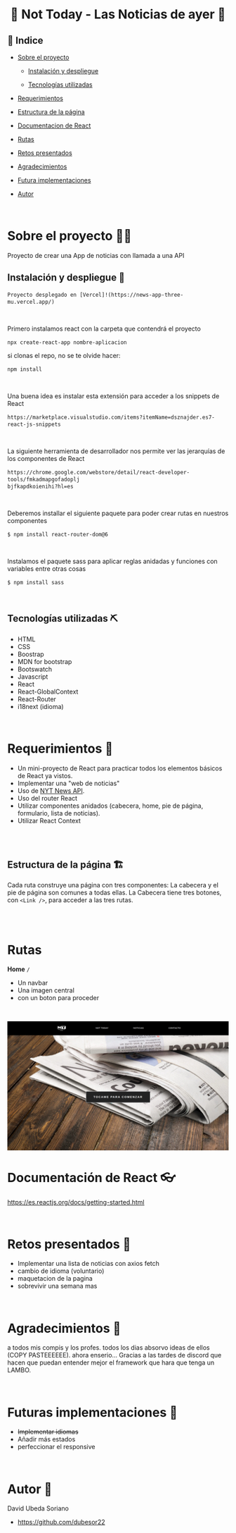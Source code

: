 # <center> 📰 Not Today - Las Noticias de ayer 📰</center>

## 📑 Indice

- [Sobre el proyecto](#sobre-el-proyecto)

  - [Instalación y despliegue](#instalacion-y-despliegue)

  - [Tecnologías utilizadas](#tecnologias-utilizadas)

- [Requerimientos](#requerimientos)

- [Estructura de la página](#estructura-de-la-pagina)

- [Documentacion de React](#documentacion-de-react)

- [Rutas](#rutas)

- [Retos presentados](#retos-presentados)

- [Agradecimientos](#agradecimientos)

- [Futura implementaciones](#futuras-implementaciones)

- [Autor](#autor)

<br>

# Sobre el proyecto 🙇‍♀️

Proyecto de crear una App de noticias con llamada a una API

## Instalación y despliegue 🤖

```
Proyecto desplegado en [Vercel]!(https://news-app-three-mu.vercel.app/)
```

<br>

Primero instalamos react con la carpeta que contendrá el proyecto

```
npx create-react-app nombre-aplicacion
```

si clonas el repo, no se te olvide hacer:

```
npm install
```

<br>

Una buena idea es instalar esta extensión para acceder a los snippets de React

```
https://marketplace.visualstudio.com/items?itemName=dsznajder.es7-react-js-snippets
```

<br>

La siguiente herramienta de desarrollador nos permite ver las jerarquías de los componentes de React

```
https://chrome.google.com/webstore/detail/react-developer-tools/fmkadmapgofadoplj
bjfkapdkoienihi?hl=es
```

<br>

Deberemos installar el siguiente paquete para poder crear rutas en nuestros componentes

```
$ npm install react-router-dom@6
```

<br>

Instalamos el paquete sass para aplicar reglas anidadas y funciones con variables entre otras cosas

```
$ npm install sass

```

<br>

## Tecnologías utilizadas ⛏️

- HTML
- CSS
- Boostrap
- MDN for bootstrap
- Bootswatch
- Javascript
- React
- React-GlobalContext
- React-Router
- i18next (idioma)

<br>

# Requerimientos 🦂

- Un mini-proyecto de React para practicar todos los elementos básicos de React ya vistos.
- Implementar una "web de noticias"
- Uso de [NYT News API](https://developer.nytimes.com/apis).
- Uso del router React
- Utilizar componentes anidados (cabecera, home, pie de página, formulario, lista de noticias).
- Utilizar React Context

<br><br>

## Estructura de la página 🏗️

Cada ruta construye una página con tres componentes: La cabecera y el pie de página son comunes a
todas ellas. La Cabecera tiene tres botones, con `<Link />`, para acceder a las
tres rutas.

<br><br>

# Rutas

**Home** `/`

- Un navbar
- Una imagen central
- con un boton para proceder

<br>

![Home screenshot](./src/assets/img/main.png)

# Documentación de React 👓

https://es.reactjs.org/docs/getting-started.html

<br>

# Retos presentados 💢

- Implementar una lista de noticias con axios fetch
- cambio de idioma (voluntario)
- maquetacion de la pagina
- sobrevivir una semana mas

<br>

# Agradecimientos 🤝

a todos mis compis y los profes. todos los dias absorvo ideas de ellos (COPY PASTEEEEEE).
ahora enserio... Gracias a las tardes de discord que hacen que puedan entender mejor el framework que hara que tenga un LAMBO.

<br>

# Futuras implementaciones 🚀

- ~~Implementar idiomas~~
- Añadir más estados
- perfeccionar el responsive

<br>

# Autor 🐧

David Ubeda Soriano

- https://github.com/dubesor22
